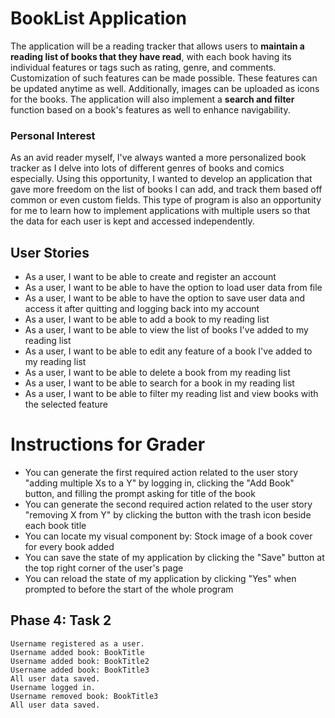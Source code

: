# BookList Application

The application will be a reading tracker that allows users to __maintain a reading list of books that they have read__, with each book having its individual features or tags such as rating, genre, and comments. Customization of such features can be made possible. These features can be updated anytime as well. Additionally, images can be uploaded as icons for the books. The application will also implement a __search and filter__ function based on a book's features as well to enhance navigability.

### Personal Interest
As an avid reader myself, I've always wanted a more personalized book tracker as I delve into lots of different genres of books and comics especially. Using this opportunity, I wanted to develop an application that gave more freedom on the list of books I can add, and track them based off common or even custom fields. This type of program is also an opportunity for me to learn how to implement applications with multiple users so that the data for each user is kept and accessed independently.

## User Stories
- As a user, I want to be able to create and register an account
- As a user, I want to be able to have the option to load user data from file
- As a user, I want to be able to have the option to save user data and access it after quitting and logging back into my account
- As a user, I want to be able to add a book to my reading list
- As a user, I want to be able to view the list of books I've added to my reading list
- As a user, I want to be able to edit any feature of a book I've added to my reading list
- As a user, I want to be able to delete a book from my reading list
- As a user, I want to be able to search for a book in my reading list
- As a user, I want to be able to filter my reading list and view books with the selected feature

# Instructions for Grader

- You can generate the first required action related to the user story "adding multiple Xs to a Y" by logging in, clicking the "Add Book" button, and filling the prompt asking for title of the book
- You can generate the second required action related to the user story "removing X from Y" by clicking the button with the trash icon beside each book title
- You can locate my visual component by: Stock image of a book cover for every book added
- You can save the state of my application by clicking the "Save" button at the top right corner of the user's page
- You can reload the state of my application by clicking "Yes" when prompted to before the start of the whole program

## Phase 4: Task 2
```
Username registered as a user. 
Username added book: BookTitle 
Username added book: BookTitle2 
Username added book: BookTitle3 
All user data saved.  
Username logged in. 
Username removed book: BookTitle3 
All user data saved.
```